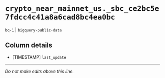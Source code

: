 # `crypto_near_mainnet_us._sbc_ce2bc5e7fdcc4c41a8a6cad8bc4ea0bc`
`bq-1` | `bigquery-public-data`

## Column details
* [TIMESTAMP] `last_update`

-------------------------------------------------------------------------------
*Do not make edits above this line.*
